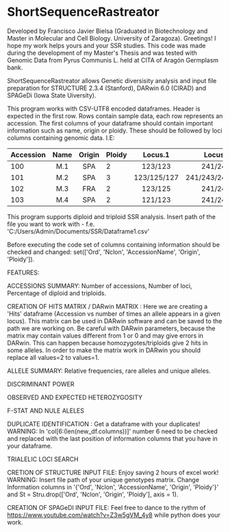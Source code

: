 # ShortSequenceRastreator
Developed by Francisco Javier Bielsa (Graduated in Biotechnology and Master in Molecular and Cell Biology. University of Zaragoza). 
Greetings! I hope my work helps yours and your SSR studies. 
This code was made during the development of my Master's Thesis and was tested with Genomic Data from Pyrus Communis L. held at CITA of Aragón Germplasm bank. 

ShortSequenceRastreator allows Genetic diversisity analysis and input file preparation for STRUCTURE 2.3.4 (Stanford), DARwin 6.0 (CIRAD) and SPAGeDi (Iowa State Uiversity).

This program works with CSV-UTF8 encoded dataframes. Header is expected  in the first row. 
Rows contain sample data, each row represents an accession.
The first columns of your dataframe should contain important information such as name, origin or ploidy. These should be followed by loci columns containing genomic data.
I.E:

| Accession  | Name  | Origin | Ploidy  | Locus.1  | Locus.2 |
| :------------ |:---------------:| :-----:| :------------ |:---------------:| -----:|
| 100      | M.1 | SPA | 2      | 123/123 | 241/243 |
| 101      | M.2 | SPA | 3      | 123/125/127 | 241/243/247 |
| 102      | M.3 | FRA | 2      | 123/125 | 241/247 |
| 103      | M.4 | SPA | 2      | 121/123 | 241/243 |
 
This program supports diploid and triploid SSR analysis. 
Insert path of the file you want to work with - f.e. 'C:/Users/Admin/Documents/SSR/Dataframe1.csv'

Before executing the code set of columns containing information should be checked and changed:  set(['Ord', 'Nclon', 'AccessionName', 'Origin', 'Ploidy']).

FEATURES:

ACCESSIONS SUMMARY: Number of accessions, Number of loci, Percentage of diploid and triploids.

CREATION OF HITS MATRIX / DARwin MATRIX : Here we are creating a 'Hits' dataframe (Accession vs number of times an allele appears in a given locus).
                                          This matrix can be used in DARwin software and can be saved to the path we are working on. 
                                          Be careful with DARwin parameters, because the matrix may contain values different from 1 or 0 and 
                                          may give errors in DARwin. This can happen because homozygotes/triploids give 2 hits in some alleles.
                                          In order to make the matrix work in DARwin you should replace all values=2 to values=1.

ALLELE SUMMARY: Relative frequencies, rare alleles and unique alleles.

DISCRIMINANT POWER

OBSERVED AND EXPECTED HETEROZYGOSITY

F-STAT AND NULE ALELES 

DUPLICATE IDENTIFICATION : Get a dataframe with your duplicates! WARNING: In 'col[6:(len(new_df.columns))]' number 6 need to be checked and replaced 
with the last position of information columns that you have in your dataframe.

TRIALELIC LOCI SEARCH

CRETION OF STRUCTURE INPUT FILE: Enjoy saving 2 hours of excel work! WARNING: Insert file path of your unique genotypes matrix. Change Information columns in '{'Ord', 'Nclon', 'AccessionName', 'Origin', 'Ploidy'}' and St = Stru.drop(['Ord', 'Nclon', 'Origin', 'Ploidy'], axis = 1).


CREATION OF SPAGeDI INPUT FILE: Feel free to dance to the rythm of https://www.youtube.com/watch?v=Z3w5gVM_4y8 while python does your work. 
